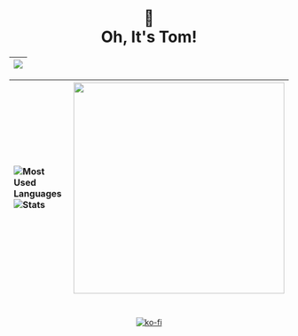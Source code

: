 <div align="center">

<h1>
👀<br>
Oh, It's Tom!
</br>
</h1>


| <img src="https://lanyard.kyrie25.me/api/788746150828179456?bg=1e1e2e&gradient=DD6387-DD6387&&waveSpotifyColor=DD6387&waveColor=DD6387"> |
|---|

![Most Used Languages](https://github-readme-stats.vercel.app/api/top-langs/?username=OhItsTom&layout=compact&bg_color=1e1e2e&text_color=cdd6f4&icon_color=cba6f7&title_color=94e2d5&langs_count=8) <br> ![Stats](https://github-readme-stats.vercel.app/api?username=OhItsTom&show_icons=true&bg_color=1e1e2e&text_color=cdd6f4&icon_color=cba6f7&title_color=94e2d5)|<img src="https://spotify-github-profile.vercel.app/api/view?uid=mrcool06&cover_image=true&theme=default&show_offline=false&background_color=1e1e2e&text_color=cdd6f4&icon_color=cba6f7&title_color=94e2d5&interchange=true&bar_color_cover=true" style="height: 380px;" /> 
|:--|:-:| 




  <h1></h1>
  
  [![ko-fi](https://ko-fi.com/img/githubbutton_sm.svg)](https://ko-fi.com/M4M0MRES5)
</div>

